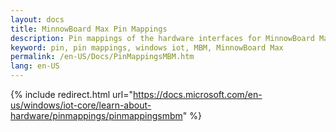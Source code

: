 ```yaml
---
layout: docs
title: MinnowBoard Max Pin Mappings
description: Pin mappings of the hardware interfaces for MinnowBoard Max
keyword: pin, pin mappings, windows iot, MBM, MinnowBoard Max
permalink: /en-US/Docs/PinMappingsMBM.htm
lang: en-US
---
```

{% include redirect.html url="https://docs.microsoft.com/en-us/windows/iot-core/learn-about-hardware/pinmappings/pinmappingsmbm" %}
